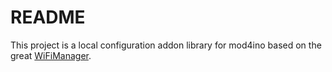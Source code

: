 # README

This project is a local configuration addon library for mod4ino based on the great [WiFiManager](https://github.com/tzapu/WiFiManager).

